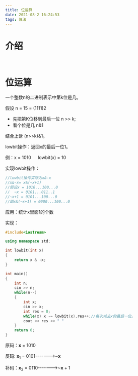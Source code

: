 ```yaml
---
title: 位运算
date: 2021-08-2 16:24:53
tags: 算法
---
```


# 介绍  

​	

<!-- more -->  

# 位运算

一个整数n的二进制表示中第k位是几。

假设 n = 15 = (1111)2

- 先把第K位移到最后一位 n >> k;
- 看个位是几 n&1

结合上诉 (n>>k)&1。

lowbit操作：返回x的最后一位1。

例：x = 1010  &emsp; lowbit(x) = 10

实现lowbit操作：

```c++
//lowbit操作实际为x&-x  
//x&-x= x&(~x+1)
//假设x = 1010...100...0
//  ~x = 0101...011..1
//~x+1 = 0101...100...0
//即x&(~x+1) = 0000...100...0
```

应用：统计x里面1的个数

实现：

```c++
#include<iostream>

using namespace std;

int lowbit(int x)
{
    return x & -x;
}

int main()
{
    int n;
    cin >> n;
    while(n--)
    {
        int x;
        cin >> x;
        int res = 0;
        while(x) x -= lowbit(x),res++;//每次减去x的最后一位。
        cout << res << " "
    }
    return 0;
}
```

原码：$\mathbf{x}$ = 1010

反码:   $\mathbf{x}_1$ = 0101------->~$\mathbf{x}$

补码：$\mathbf{x}_2$ = 0110------->~$\mathbf{x}+1$

